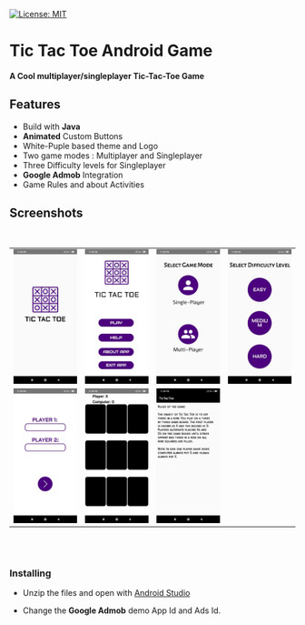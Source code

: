 [![License: MIT](https://img.shields.io/badge/License-MIT-yellow.svg)](https://opensource.org/licenses/MIT)

# Tic Tac Toe Android Game   


**A Cool multiplayer/singleplayer Tic-Tac-Toe Game**

## Features

- Build with **Java**
- **Animated** Custom Buttons
- White-Puple based theme and Logo
- Two game modes : Multiplayer and Singleplayer
- Three Difficulty levels for Singleplayer
- **Google Admob** Integration
- Game Rules and about Activities

## Screenshots

<br/>

<div align="center">
   <table align="center" border="0" >
   <tr>
    <td>
    <img src="screenshots\splash.jpeg"/>
    <td>
    <img src="screenshots\main_dash.jpeg"/>
    </td>
    <td>
    <img src="screenshots\game_mode.jpeg"/>
    <td>
    <img src="screenshots\game_diff_level.jpeg"/>
    </td>
   </tr>

   <tr>
    <td>
    <img src="screenshots\multiplayer.jpeg"/>
    <td>
    <img src="screenshots\player_board.jpeg"/>
    </td>
    <td>
    <img src="screenshots\rules.jpeg"/>
    </td>
   </tr>

  </table>
  </div>
</br>

</br>

### Installing

- Unzip the files and open with [Android Studio](https://developer.android.com/studio/)

- Change the **Google Admob** demo App Id and Ads Id.
